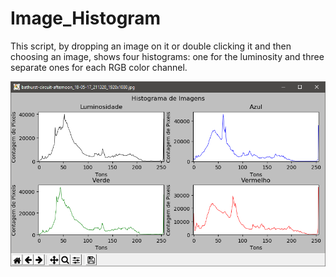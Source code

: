 # Image_Histogram
This script, by dropping an image on it or double clicking it and then choosing an image, shows four histograms:
one for the luminosity and three separate ones for each RGB color channel.


![conversor](https://github.com/DanFSilvaT/Image_Histogram/blob/master/pyhistex.png)
